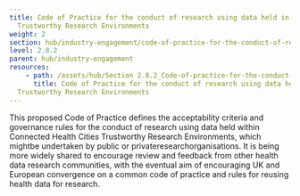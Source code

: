 ```yaml
---
title: Code of Practice for the conduct of research using data held in CHC
  Trustworthy Research Environments
weight: 2
section: hub/industry-engagement/code-of-practice-for-the-conduct-of-research-using-data-held-in-chc-trustworthy-research-environments
level: 2.8.2
parent: hub/industry-engagement
resources: 
    - path: /assets/hub/Section 2.8.2_Code-of-practice-for-the-conduct-of-research-using-data-held-in-CHC.pdf
      title: Code of Practice for the conduct of research using data held in CHC
  Trustworthy Research Environments
---
```


This proposed Code of Practice defines the acceptability criteria and governance rules for the conduct of research using data held within Connected Health Cities Trustworthy Research Environments, which mightbe undertaken by public or privateresearchorganisations. It is being more widely shared to encourage review and feedback from other health data research communities, with the eventual aim of encouraging UK and European convergence on a common code of practice and rules for reusing health data for research.
